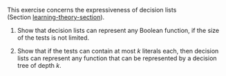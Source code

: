 

This exercise concerns the expressiveness of
decision lists (Section <a href="#">learning-theory-section</a>).<br>

1.  Show that decision lists can represent any Boolean function, if the
    size of the tests is not limited.<br>

2.  Show that if the tests can contain at most $k$ literals each, then
    decision lists can represent any function that can be represented by
    a decision tree of depth $k$.
